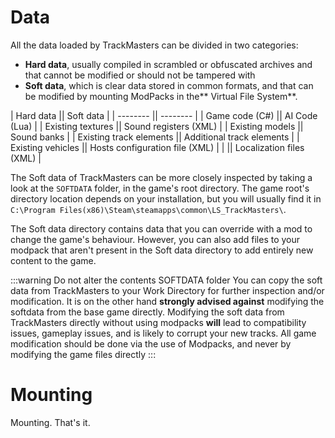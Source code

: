 <!-- TITLE:2. The virtual file system -->

# Data
All the data loaded by TrackMasters can be divided in two categories:
* **Hard data**, usually compiled in scrambled or obfuscated archives and that cannot be modified or should not be tampered with
* **Soft data**, which is clear data stored in common formats, and that can be modified by mounting ModPacks in the** Virtual File System**.

| Hard data || Soft data |
| -------- || -------- |
| Game code (C#) || AI Code (Lua) |
| Existing textures || Sound registers (XML)  |
| Existing models || Sound banks |
| Existing track elements || Additional track elements |
| Existing vehicles || Hosts configuration file (XML) |
|     || Localization files (XML) |

The Soft data of TrackMasters can be more closely inspected by taking a look at the `SOFTDATA` folder, in the game's root directory. The game root's directory location depends on your installation, but you will usually find it in `C:\Program Files(x86)\Steam\steamapps\common\LS_TrackMasters\`. 

The Soft data directory contains data that you can override with a mod to change the game's behaviour. However, you can also add files to your modpack that aren't present in the Soft data directory to add entirely new content to the game.

:::warning Do not alter the contents SOFTDATA folder
You can copy the soft data from TrackMasters to your Work Directory for further inspection and/or modification. It is on the other hand **strongly advised against** modifying the softdata from the base game directly.
Modifying the soft data from TrackMasters directly without using modpacks **will** lead to compatibility issues, gameplay issues, and is likely to corrupt your new tracks.
All game modification should be done via the use of Modpacks, and never by modifying the game files directly
:::

# Mounting
Mounting. That's it.